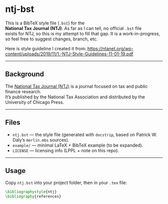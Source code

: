 # ntj-bst

This is a BibTeX style file (`.bst`) for the  
**National Tax Journal (NTJ)**. As far as I can tell, no official `.bst` file  
exists for NTJ, so this is my attempt to fill that gap.  It is a work-in-progress, so feel 
free to suggest changes, branch, etc.

Here is style guideline I created it from: https://ntanet.org/wp-content/uploads/2019/11/1.-NTJ-Style-Guidelines-11-01-19.pdf

---

## Background

The [National Tax Journal (NTJ)](https://ntanet.org/publications/ntj/)  is a journal focused on tax and public finance research.  
It’s published by the National Tax Association and distributed by the University of Chicago Press.  

---

## Files

- `ntj.bst` — the style file (generated with `docstrip`, based on Patrick W. Daly’s `merlin.mbs` sources).
- `example/` — minimal LaTeX + BibTeX example (to be expanded).
- `LICENSE` — licensing info (LPPL + note on this repo).

---

## Usage

Copy `ntj.bst` into your project folder, then in your `.tex` file:

```latex
\bibliographystyle{ntj}
\bibliography{references}
